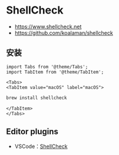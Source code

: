 # ShellCheck

- https://www.shellcheck.net
- https://github.com/koalaman/shellcheck

## 安装

```mdx-code-block
import Tabs from '@theme/Tabs';
import TabItem from '@theme/TabItem';

<Tabs>
<TabItem value="macOS" label="macOS">
```

```bash
brew install shellcheck
```

```mdx-code-block
</TabItem>
</Tabs>
```

## Editor plugins

- VSCode：[ShellCheck](https://marketplace.visualstudio.com/items?itemName=timonwong.shellcheck)
